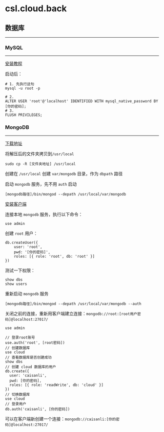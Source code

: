 # csl.cloud.back
 
## 数据库
---

### MySQL
---
[安装教程](https://dev.mysql.com/doc/refman/8.0/en/macos-installation.html)

启动后：

```bazaar
# 1. 先执行这句
mysql -u root -p

# 2.
ALTER USER 'root'@'localhost' IDENTIFIED WITH mysql_native_password BY [你的密码];
# 3.
FLUSH PRIVILEGES;
```

### MongoDB
---

[下载地址](https://www.mongodb.com/docs/manual/tutorial/install-mongodb-on-os-x-tarball/)

将解压后的文件夹拷贝到`/usr/local`

```bazaar
sudo cp -R [文件夹地址] /usr/local
```

创建在 `/usr/local` 创建 `var/mongodb` 目录，作为 `dbpath` 路径

启动 `mongodb` 服务，先不用 `auth` 启动

```bazaar
[mongodb路径]/bin/mongod --depath /usr/local/var/mongodb
```

[安装客户端](https://www.mongodb.com/try/download/compass)

连接本地 `mongodb` 服务，执行以下命令：

```bazaar
use admin
```

创建 `root` 用户：

```bazaar
db.createUser({
    user: 'root',
    pwd: '[你的密码]',
    roles: [{ role: 'root', db: 'root' }]
})
```

测试一下权限：

```bazaar
show dbs
show users
```

重新启动 `mongodb` 服务

```bazaar
[mongodb路径]/bin/mongod --depath /usr/local/var/mongodb --auth
```

关闭之前的连接，重新用客户端建立连接：`mongodb://root:[root用户密码]@localhost:27017/`

```bazaar
use admin

// 登录root账号
use.auth('root', [root密码])
// 创建数据库
use cloud
// 查看数据库是否创建成功
show dbs
// 创建 cloud 数据库的用户
db.create({
  user: 'caisanli',
  pwd: [你的密码],
  roles: [{ role: 'readWrite', db: 'cloud' }]
})
// 切换数据库
use cloud
// 登录用户
db.auth('caisanli', [你的密码])
```
可以在客户端新创建一个连接：`mongodb://caisanli:[你的密码]@localhost:27017/`
